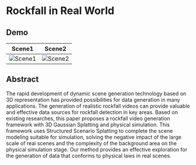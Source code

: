 # Rockfall in Real World

## Demo
|  Scene1   | Scene2  |
|  ----  | ----  |
| ![Scene1](https://github.com/user-attachments/assets/4202c8a2-efa7-4cb7-8c97-2202b5dcdf65)  | ![Scene2](https://github.com/user-attachments/assets/48b11b62-7c4c-4dff-845a-cfa9b7672842) |





## Abstract
The rapid development of dynamic scene generation technology based on 3D representation has provided possibilities for data generation in many applications.
The generation of realistic rockfall videos can provide valuable and effective data sources for rockfall detection in key areas.
Based on existing researches, this paper proposes a rockfall video generation framework with 3D Gaussian Splatting and physical simulation.
This framework uses Structured Scenario Splatting to complete the scene modeling suitable for simulation, solving the negative impact of the large scale of real scenes and the complexity of the background area on the physical simulation stage.
Our method provides an effective exploration for the generation of data that conforms to physical laws in real scenes.

